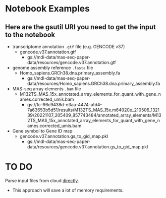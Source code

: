 # Notebook Examples
## Here are the gsutil URI you need to get the input to the notebook
  - transcriptome annotation `.gtf` file (e.g. GENCODE v37)
    - gencode.v37.annotation.gtf
      - gs://mdl-data/mas-seq-paper-data/resources/gencode.v37.annotation.gtf
  - genome assembly reference `.fasta` file
    - Homo_sapiens.GRCh38.dna.primary_assembly.fa
      - gs://mdl-data/mas-seq-paper-data/resources/Homo_sapiens.GRCh38.dna.primary_assembly.fa
  - MAS-seq array elements `.bam` file
    - M132TS_MAS_15x_annotated_array_elements_for_quant_with_gene_names.corrected_umis.bam
      - gs://fc-96c9438d-e3aa-4474-afd4-7a63653b5d51/results/M132TS_MAS_15x.m64020e_210506_132139/20221107_205409_857743484/annotated_array_elements/M132TS_MAS_15x_annotated_array_elements_for_quant_with_gene_names.corrected_umis.bam
  - Gene symbol to Gene ID map
    - gencode.v37.annotation.gs_to_gid_map.pkl
      - gs://mdl-data/mas-seq-paper-data/resources/gencode.v37.annotation.gs_to_gid_map.pkl

# TO DO
Parse input files from cloud [directly](https://github.com/pysam-developers/pysam/issues/592).
- This approach will save a lot of memory requirements.

